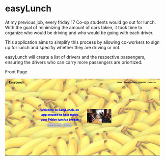 # easyLunch

At my previous job, every friday 17 Co-op students would go out for lunch. With the goal of minimizing the amount of cars taken, it took time to organize who would be driving and who would be going with each driver.

This application aims to simplify this process by allowing co-workers to sign up for lunch and specifiy whether they are driving or not.

easyLunch will create a list of drivers and the respective passengers, ensuring the drivers who can carry more passengers are priortized.

Front Page

![alt text](screenshots/FrontPage.png "Description goes here")
